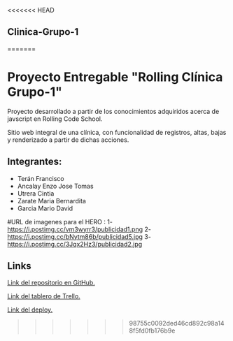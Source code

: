 <<<<<<< HEAD
## Clinica-Grupo-1

=======

# Proyecto Entregable "Rolling Clínica Grupo-1"

Proyecto desarrollado a partir de los conocimientos adquiridos acerca de javscript en Rolling Code School.

Sitio web integral de una clínica, con funcionalidad de registros, altas, bajas y renderizado a partir de dichas acciones.  

## Integrantes:
 
-  Terán Francisco 
- Ancalay Enzo Jose Tomas
- Utrera Cintia 
- Zarate Maria Bernardita
- Garcia Mario David

#URL de imagenes para el HERO :
1-https://i.postimg.cc/vm3wyrr3/publicidad1.png
2-https://i.postimg.cc/bNytm86b/publicidad5.jpg
3-https://i.postimg.cc/3Jqx2Hz3/publicidad2.jpg

## Links

[Link del repositorio en GitHub.](https://github.com/MarioG314/Clinica-Grupo-1)

[Link del tablero de Trello.](https://trello.com/b/PJqV8Hgi/grupo-1-proyecto-clinica)

[Link del deploy.](https://clinica-grupo-1.vercel.app/html/home.html)

>>>>>>> 98755c0092ded46cd892c98a148f5fd0fb176b9e
